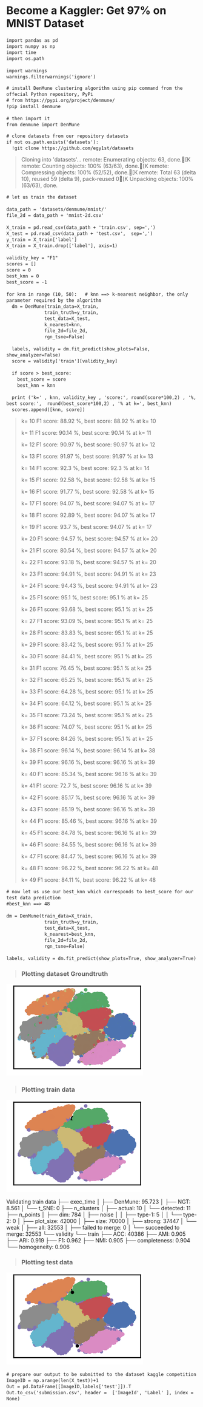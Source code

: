 Become a Kaggler: Get 97% on MNIST Dataset
==========================================

``` {.python}
import pandas as pd
import numpy as np
import time
import os.path

import warnings
warnings.filterwarnings('ignore')
```

``` {.python}
# install DenMune clustering algorithm using pip command from the offecial Python repository, PyPi
# from https://pypi.org/project/denmune/
!pip install denmune

# then import it
from denmune import DenMune
```

``` {.python}
# clone datasets from our repository datasets
if not os.path.exists('datasets'):
  !git clone https://github.com/egy1st/datasets
```

> 
>
> Cloning into \'datasets\'\... remote: Enumerating objects: 63, done.\[K remote: Counting objects: 100% (63/63), done.\[K remote: Compressing objects: 100% (52/52), done.\[K remote: Total 63 (delta 10), reused 59 (delta 9), pack-reused 0\[K Unpacking objects: 100% (63/63), done.
>
> 

``` {.python}
# let us train the dataset

data_path = 'datasets/denmune/mnist/'  
file_2d = data_path + 'mnist-2d.csv'

X_train = pd.read_csv(data_path + 'train.csv', sep=',')
X_test = pd.read_csv(data_path + 'test.csv',  sep=',')
y_train = X_train['label']
X_train = X_train.drop(['label'], axis=1)

validity_key = "F1" 
scores = []
score = 0
best_knn = 0
best_score = -1

for knn in range (10, 50):   # knn ==> k-nearest neighbor, the only parameter required by the algorithm
  dm = DenMune(train_data=X_train,
              train_truth=y_train,
              test_data=X_test, 
              k_nearest=knn,
              file_2d=file_2d,
              rgn_tsne=False)

  labels, validity = dm.fit_predict(show_plots=False, show_analyzer=False)
  score = validity['train'][validity_key]

  if score > best_score:
    best_score = score
    best_knn = knn

  print ('k=' , knn, validity_key , 'score:', round(score*100,2) , '%, best score:',  round(best_score*100,2) , '% at k=', best_knn)
  scores.append([knn, score])
```



> k= 10 F1 score: 88.92 %, best score: 88.92 % at k= 10
>
>  k= 11 F1 score: 90.14 %, best score: 90.14 % at k= 11
>
> k= 12 F1 score: 90.97 %, best score: 90.97 % at k= 12
>
>  k= 13 F1 score: 91.97 %, best score: 91.97 % at k= 13
>
> k= 14 F1 score: 92.3 %, best score: 92.3 % at k= 14 
>
> k= 15 F1 score: 92.58 %, best score: 92.58 % at k= 15
>
> k= 16 F1 score: 91.77 %, best score: 92.58 % at k= 15
>
> k= 17 F1 score: 94.07 %, best score: 94.07 % at k= 17
>
> k= 18 F1 score: 92.89 %, best score: 94.07 % at k= 17
>
> k= 19 F1 score: 93.7 %, best score: 94.07 % at k= 17
>
> k= 20 F1 score: 94.57 %, best score: 94.57 % at k= 20
>
> k= 21 F1 score: 80.54 %, best score: 94.57 % at k= 20
>
> k= 22 F1 score: 93.18 %, best score: 94.57 % at k= 20
>
> k= 23 F1 score: 94.91 %, best score: 94.91 % at k= 23
>
> k= 24 F1 score: 94.43 %, best score: 94.91 % at k= 23
>
> k= 25 F1 score: 95.1 %, best score: 95.1 % at k= 25
>
> k= 26 F1 score: 93.68 %, best score: 95.1 % at k= 25
>
> k= 27 F1 score: 93.09 %, best score: 95.1 % at k= 25
>
> k= 28 F1 score: 83.83 %, best score: 95.1 % at k= 25
>
> k= 29 F1 score: 83.42 %, best score: 95.1 % at k= 25
>
> k= 30 F1 score: 84.41 %, best score: 95.1 % at k= 25
>
> k= 31 F1 score: 76.45 %, best score: 95.1 % at k= 25 
>
> k= 32 F1 score: 65.25 %, best score: 95.1 % at k= 25
>
> k= 33 F1 score: 64.28 %, best score: 95.1 % at k= 25
>
> k= 34 F1 score: 64.12 %, best score: 95.1 % at k= 25
>
> k= 35 F1 score: 73.24 %, best score: 95.1 % at k= 25
>
> k= 36 F1 score: 74.07 %, best score: 95.1 % at k= 25
>
> k= 37 F1 score: 84.26 %, best score: 95.1 % at k= 25
>
> k= 38 F1 score: 96.14 %, best score: 96.14 % at k= 38
>
> k= 39 F1 score: 96.16 %, best score: 96.16 % at k= 39
>
> k= 40 F1 score: 85.34 %, best score: 96.16 % at k= 39
>
> k= 41 F1 score: 72.7 %, best score: 96.16 % at k= 39
>
> k= 42 F1 score: 85.17 %, best score: 96.16 % at k= 39
>
> k= 43 F1 score: 85.19 %, best score: 96.16 % at k= 39
>
> k= 44 F1 score: 85.46 %, best score: 96.16 % at k= 39
>
> k= 45 F1 score: 84.78 %, best score: 96.16 % at k= 39
>
> k= 46 F1 score: 84.55 %, best score: 96.16 % at k= 39
>
> k= 47 F1 score: 84.47 %, best score: 96.16 % at k= 39
>
> k= 48 F1 score: 96.22 %, best score: 96.22 % at k= 48
>
> k= 49 F1 score: 84.11 %, best score: 96.22 % at k= 48
> 

``` {.python}
# now let us use our best_knn which corresponds to best_score for our test data prediction
#best_knn ==> 48

dm = DenMune(train_data=X_train,
              train_truth=y_train,
              test_data=X_test, 
              k_nearest=best_knn,
              file_2d=file_2d,
              rgn_tsne=False)

labels, validity = dm.fit_predict(show_plots=True, show_analyzer=True)
```



> ### Plotting dataset Groundtruth

![image](images/mnist_97/output_5_1.png)



> ### Plotting train data

![image](images/mnist_97/output_5_3.png)

Validating train data ├── exec\_time │ ├── DenMune: 95.723 │ ├── NGT:
8.561 │ └── t\_SNE: 0 ├── n\_clusters │ ├── actual: 10 │ └── detected:
11 ├── n\_points │ ├── dim: 784 │ ├── noise │ │ ├── type-1: 5 │ │ └──
type-2: 0 │ ├── plot\_size: 42000 │ ├── size: 70000 │ ├── strong: 37447
│ └── weak │ ├── all: 32553 │ ├── failed to merge: 0 │ └── succeeded to
merge: 32553 └── validity └── train ├── ACC: 40386 ├── AMI: 0.905 ├──
ARI: 0.919 ├── F1: 0.962 ├── NMI: 0.905 ├── completeness: 0.904 └──
homogeneity: 0.906



>  ### Plotting test data

![image](images/mnist_97/output_5_5.png)

``` {.python}
# prepare our output to be submitted to the dataset kaggle competition
ImageID = np.arange(len(X_test))+1
Out = pd.DataFrame([ImageID,labels['test']]).T
Out.to_csv('submission.csv', header =  ['ImageId', 'Label' ], index = None)
```
